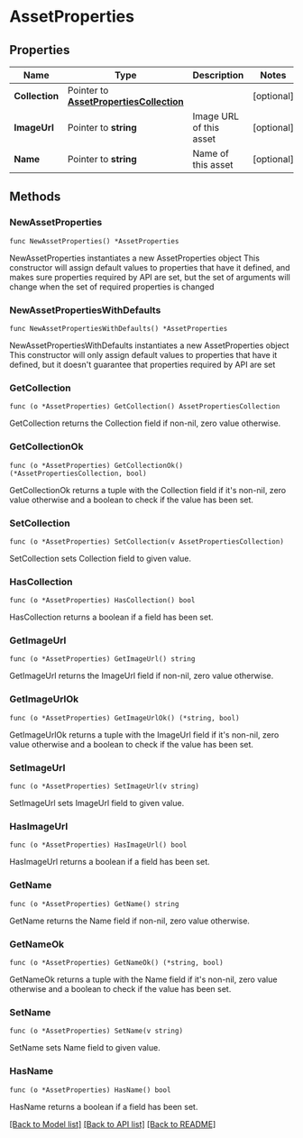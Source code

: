 # AssetProperties

## Properties

Name | Type | Description | Notes
------------ | ------------- | ------------- | -------------
**Collection** | Pointer to [**AssetPropertiesCollection**](AssetPropertiesCollection.md) |  | [optional] 
**ImageUrl** | Pointer to **string** | Image URL of this asset | [optional] 
**Name** | Pointer to **string** | Name of this asset | [optional] 

## Methods

### NewAssetProperties

`func NewAssetProperties() *AssetProperties`

NewAssetProperties instantiates a new AssetProperties object
This constructor will assign default values to properties that have it defined,
and makes sure properties required by API are set, but the set of arguments
will change when the set of required properties is changed

### NewAssetPropertiesWithDefaults

`func NewAssetPropertiesWithDefaults() *AssetProperties`

NewAssetPropertiesWithDefaults instantiates a new AssetProperties object
This constructor will only assign default values to properties that have it defined,
but it doesn't guarantee that properties required by API are set

### GetCollection

`func (o *AssetProperties) GetCollection() AssetPropertiesCollection`

GetCollection returns the Collection field if non-nil, zero value otherwise.

### GetCollectionOk

`func (o *AssetProperties) GetCollectionOk() (*AssetPropertiesCollection, bool)`

GetCollectionOk returns a tuple with the Collection field if it's non-nil, zero value otherwise
and a boolean to check if the value has been set.

### SetCollection

`func (o *AssetProperties) SetCollection(v AssetPropertiesCollection)`

SetCollection sets Collection field to given value.

### HasCollection

`func (o *AssetProperties) HasCollection() bool`

HasCollection returns a boolean if a field has been set.

### GetImageUrl

`func (o *AssetProperties) GetImageUrl() string`

GetImageUrl returns the ImageUrl field if non-nil, zero value otherwise.

### GetImageUrlOk

`func (o *AssetProperties) GetImageUrlOk() (*string, bool)`

GetImageUrlOk returns a tuple with the ImageUrl field if it's non-nil, zero value otherwise
and a boolean to check if the value has been set.

### SetImageUrl

`func (o *AssetProperties) SetImageUrl(v string)`

SetImageUrl sets ImageUrl field to given value.

### HasImageUrl

`func (o *AssetProperties) HasImageUrl() bool`

HasImageUrl returns a boolean if a field has been set.

### GetName

`func (o *AssetProperties) GetName() string`

GetName returns the Name field if non-nil, zero value otherwise.

### GetNameOk

`func (o *AssetProperties) GetNameOk() (*string, bool)`

GetNameOk returns a tuple with the Name field if it's non-nil, zero value otherwise
and a boolean to check if the value has been set.

### SetName

`func (o *AssetProperties) SetName(v string)`

SetName sets Name field to given value.

### HasName

`func (o *AssetProperties) HasName() bool`

HasName returns a boolean if a field has been set.


[[Back to Model list]](../README.md#documentation-for-models) [[Back to API list]](../README.md#documentation-for-api-endpoints) [[Back to README]](../README.md)


